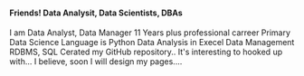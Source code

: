 #### Friends! Data Analysit, Data Scientists, DBAs

I am Data Analyst, Data Manager
11 Years plus professional carreer
Primary Data Science Language is Python
Data Analysis in Execel
Data Management RDBMS, SQL
Cerated my GitHub repository..
It's interesting to hooked up with...
I believe, soon I will design my pages....
<!--### Hi there 👋-->



<!--
**rkpathakrajesh/rkpathakrajesh** is a ✨ _special_ ✨ repository because its `README.md` (this file) appears on your GitHub profile.

Here are some ideas to get you started:

- 🔭 I’m currently working on ...
- 🌱 I’m currently learning ...
- 👯 I’m looking to collaborate on ...
- 🤔 I’m looking for help with ...
- 💬 Ask me about ...
- 📫 How to reach me: ...
- 😄 Pronouns: ...
- ⚡ Fun fact: ...
-->

